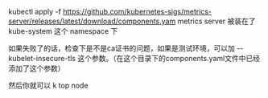 kubectl apply -f https://github.com/kubernetes-sigs/metrics-server/releases/latest/download/components.yam
metrics server 被装在了 kube-system 这个 namespace 下

如果失败了的话，检查下是不是ca证书的问题，如果是测试环境，可以加  --kubelet-insecure-tls  这个参数。（在这个目录下的components.yaml文件中已经添加了这个参数）

然后你就可以
k top node

